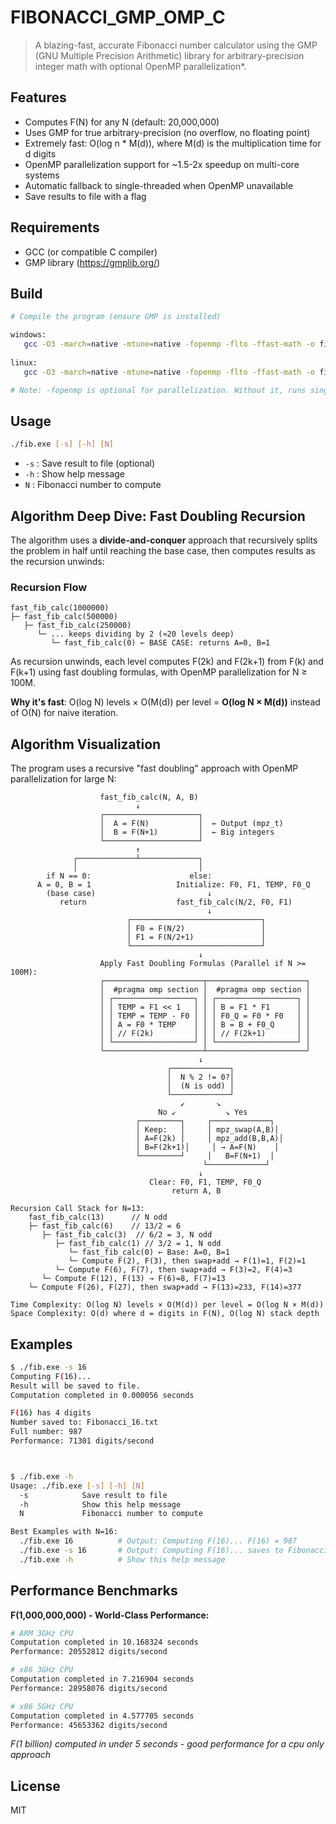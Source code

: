 # FIBONACCI_GMP_OMP_C

>A blazing-fast, accurate Fibonacci number calculator using the GMP (GNU Multiple Precision Arithmetic) library for arbitrary-precision integer math with optional OpenMP parallelization*.


## Features
- Computes F(N) for any N (default: 20,000,000)
- Uses GMP for true arbitrary-precision (no overflow, no floating point)
- Extremely fast: O(log n * M(d)), where M(d) is the multiplication time for d digits
- OpenMP parallelization support for ~1.5-2x speedup on multi-core systems
- Automatic fallback to single-threaded when OpenMP unavailable
- Save results to file with a flag

## Requirements
- GCC (or compatible C compiler)
- GMP library (https://gmplib.org/)

## Build

```sh
# Compile the program (ensure GMP is installed)

windows:
   gcc -O3 -march=native -mtune=native -fopenmp -flto -ffast-math -o fib.exe fibonacci.c -lgmp
   
linux:
   gcc -O3 -march=native -mtune=native -fopenmp -flto -ffast-math -o fib fibonacci.c -lgmp

# Note: -fopenmp is optional for parallelization. Without it, runs single-threaded.
```

## Usage

```sh
./fib.exe [-s] [-h] [N]
```
- `-s` : Save result to file (optional)
- `-h` : Show help message
- `N`  : Fibonacci number to compute

## Algorithm Deep Dive: Fast Doubling Recursion

The algorithm uses a **divide-and-conquer** approach that recursively splits the problem in half until reaching the base case, then computes results as the recursion unwinds:

### Recursion Flow
```
fast_fib_calc(1000000)
├─ fast_fib_calc(500000)
   ├─ fast_fib_calc(250000)
      └─ ... keeps dividing by 2 (≈20 levels deep)
         └─ fast_fib_calc(0) ← BASE CASE: returns A=0, B=1
```

As recursion unwinds, each level computes F(2k) and F(2k+1) from F(k) and F(k+1) using fast doubling formulas, with OpenMP parallelization for N ≥ 100M.

**Why it's fast**: O(log N) levels × O(M(d)) per level = **O(log N × M(d))** instead of O(N) for naive iteration.

## Algorithm Visualization

The program uses a recursive "fast doubling" approach with OpenMP parallelization for large N:

```
                    fast_fib_calc(N, A, B)
                            ↓
                    ┌─────────────────────┐
                    │  A = F(N)           │  ← Output (mpz_t)
                    │  B = F(N+1)         │  ← Big integers
                    └─────────────────────┘
                            ↑
              ┌─────────────┴─────────────┐
              │                           │
        if N == 0:                      else:
      A = 0, B = 1                   Initialize: F0, F1, TEMP, F0_Q
        (base case)                         ↓
           return                    fast_fib_calc(N/2, F0, F1)
                                            ↓
                          ┌─────────────────────────────┐
                          │ F0 = F(N/2)                 │
                          │ F1 = F(N/2+1)               │
                          └─────────────────────────────┘
                                          ↓
                    Apply Fast Doubling Formulas (Parallel if N >= 100M):
                    ┌──────────────────────┬──────────────────────┐
                    │  #pragma omp section │  #pragma omp section │
                    │ ┌──────────────────┐ │ ┌──────────────────┐ │
                    │ │ TEMP = F1 << 1   │ │ │ B = F1 * F1      │ │
                    │ │ TEMP = TEMP - F0 │ │ │ F0_Q = F0 * F0   │ │
                    │ │ A = F0 * TEMP    │ │ │ B = B + F0_Q     │ │
                    │ │ // F(2k)         │ │ │ // F(2k+1)       │ │
                    │ └──────────────────┘ │ └──────────────────┘ │
                    └──────────────────────┴──────────────────────┘
                                          ↓
                                   ┌─────────────┐
                                   │  N % 2 != 0?│
                                   │  (N is odd) │
                                   └─────────────┘
                                      ↙       ↘
                                 No ↙           ↘ Yes
                            ┌─────────┐     ┌─────────────┐
                            │ Keep:   │     │ mpz_swap(A,B)│
                            │ A=F(2k) │     │ mpz_add(B,B,A)│
                            │ B=F(2k+1)│     │ → A=F(N)    │
                            └─────────┘     │   B=F(N+1)  │
                                           └─────────────┘
                                          ↓
                               Clear: F0, F1, TEMP, F0_Q
                                    return A, B

Recursion Call Stack for N=13:
    fast_fib_calc(13)      // N odd
    ├─ fast_fib_calc(6)    // 13/2 = 6
       ├─ fast_fib_calc(3)  // 6/2 = 3, N odd  
          ├─ fast_fib_calc(1) // 3/2 = 1, N odd
             └─ fast_fib_calc(0) ← Base: A=0, B=1
             └─ Compute F(2), F(3), then swap+add → F(1)=1, F(2)=1
          └─ Compute F(6), F(7), then swap+add → F(3)=2, F(4)=3  
       └─ Compute F(12), F(13) → F(6)=8, F(7)=13
    └─ Compute F(26), F(27), then swap+add → F(13)=233, F(14)=377

Time Complexity: O(log N) levels × O(M(d)) per level = O(log N × M(d))
Space Complexity: O(d) where d = digits in F(N), O(log N) stack depth
```

## Examples

```sh
$ ./fib.exe -s 16
Computing F(16)...
Result will be saved to file.
Computation completed in 0.000056 seconds

F(16) has 4 digits
Number saved to: Fibonacci_16.txt
Full number: 987
Performance: 71301 digits/second



$ ./fib.exe -h
Usage: ./fib.exe [-s] [-h] [N]
  -s            Save result to file 
  -h            Show this help message
  N             Fibonacci number to compute

Best Examples with N=16:
  ./fib.exe 16          # Output: Computing F(16)... F(16) = 987
  ./fib.exe -s 16       # Output: Computing F(16)... saves to Fibonacci_16.txt
  ./fib.exe -h          # Show this help message
```

## Performance Benchmarks

**F(1,000,000,000) - World-Class Performance:**

```sh
# ARM 3GHz CPU
Computation completed in 10.168324 seconds
Performance: 20552812 digits/second

# x86 3GHz CPU
Computation completed in 7.216904 seconds
Performance: 28958076 digits/second

# x86 5GHz CPU
Computation completed in 4.577705 seconds
Performance: 45653362 digits/second
```
*F(1 billion) computed in under 5 seconds - good performance for a cpu only approach*

## License
MIT

